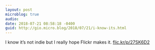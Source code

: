 ```yaml
---
layout: post
microblog: true
audio: 
date: 2018-07-21 08:58:18 -0400
guid: http://gio.micro.blog/2018/07/21/i-know-its.html
---
```

I know it’s not indie but I really hope Flickr makes it. 
[flic.kr/p/27SK6D2](https://flic.kr/p/27SK6D2)
